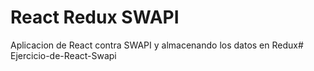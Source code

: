 # React Redux SWAPI

Aplicacion de React contra SWAPI y almacenando los datos en Redux# Ejercicio-de-React-Swapi
